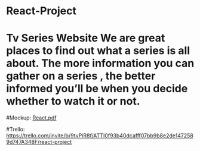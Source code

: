 # React-Project

# Tv Series Website  We are great places to find out what a series is all about. The more information you can gather on a series , the better informed you’ll be when you decide whether to watch it or not.



#Mockup:
[React.pdf](https://github.com/Ramajardat/React-Project/files/10047601/React.pdf)


#Trello:
https://trello.com/invite/b/9tvPiR8f/ATTI0f93b40dcafff07bb9b8e2de1472589d747A348F/react-project
